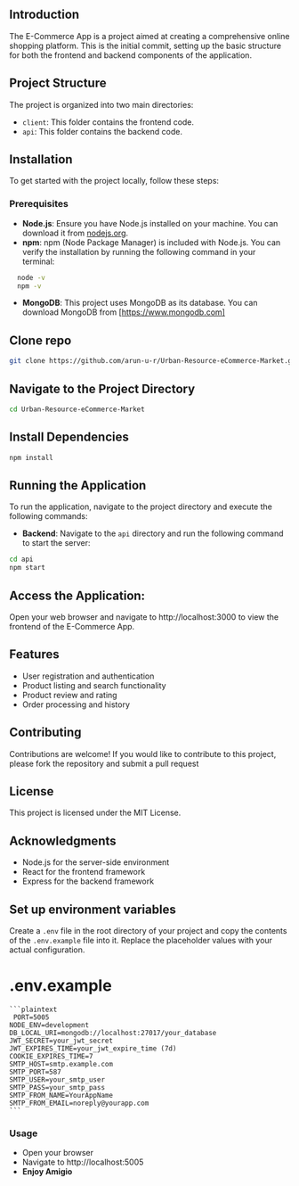 ## Introduction

The E-Commerce App is a project aimed at creating a comprehensive online shopping platform. This is the initial commit, setting up the basic structure for both the frontend and backend components of the application.

## Project Structure

The project is organized into two main directories:

- `client`: This folder contains the frontend code.
- `api`: This folder contains the backend code.

## Installation

To get started with the project locally, follow these steps:

### Prerequisites

- **Node.js**: Ensure you have Node.js installed on your machine. You can download it from [nodejs.org](https://nodejs.org/).
- **npm**: npm (Node Package Manager) is included with Node.js. You can verify the installation by running the following command in your terminal:

```sh
  node -v
  npm -v
```

  - **MongoDB**: This project uses MongoDB as its database. You can download MongoDB from [https://www.mongodb.com]

## Clone repo
```sh
git clone https://github.com/arun-u-r/Urban-Resource-eCommerce-Market.git
```
## Navigate to the Project Directory

```sh
cd Urban-Resource-eCommerce-Market
```

## Install Dependencies
```sh
npm install
```

## Running the Application

To run the application, navigate to the project directory and execute the following commands:

- **Backend**: Navigate to the `api` directory and run the following command to start the server:

```sh
cd api
npm start
```

## Access the Application:

Open your web browser and navigate to http://localhost:3000 to view the frontend of the E-Commerce App.

## Features

* User registration and authentication
* Product listing and search functionality
* Product review and rating
* Order processing and history

## Contributing

Contributions are welcome! If you would like to contribute to this project, please fork the repository and submit a pull request

## License

This project is licensed under the MIT License.


## Acknowledgments

+ Node.js for the server-side environment
+ React for the frontend framework
+ Express for the backend framework
  
## **Set up environment variables**
Create a `.env` file in the root directory of your project and copy the contents of the `.env.example` file into it.
Replace the placeholder values with your actual configuration.
    
# .env.example

    ```plaintext
     PORT=5005
    NODE_ENV=development
    DB_LOCAL_URI=mongodb://localhost:27017/your_database
    JWT_SECRET=your_jwt_secret
    JWT_EXPIRES_TIME=your_jwt_expire_time (7d)
    COOKIE_EXPIRES_TIME=7
    SMTP_HOST=smtp.example.com
    SMTP_PORT=587
    SMTP_USER=your_smtp_user
    SMTP_PASS=your_smtp_pass
    SMTP_FROM_NAME=YourAppName
    SMTP_FROM_EMAIL=noreply@yourapp.com
    ```

### Usage
- Open your browser
- Navigate to http://localhost:5005
- ____Enjoy Amigio____

